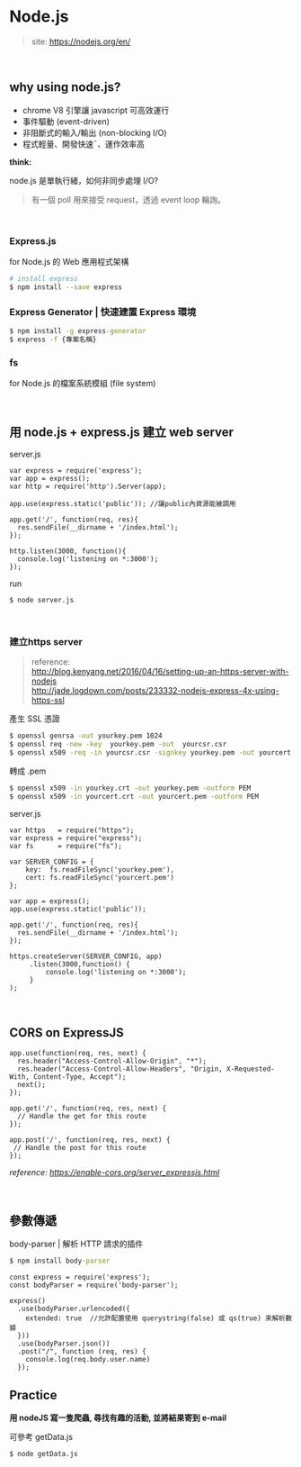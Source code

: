# Node.js
>site: https://nodejs.org/en/

<br />
  
## why using node.js?

* chrome V8 引擎讓 javascript 可高效運行
* 事件驅動 (event-driven)
* 非阻斷式的輸入/輸出 (non-blocking I/O)
* 程式輕量、開發快速¯、運作效率高

**think:**

node.js 是單執行緒，如何非同步處理 I/O?

> 有一個 poll 用來接受 request，透過 event loop 輪詢。

<br />

### Express.js

for Node.js 的 Web 應用程式架構

```sh
# install express
$ npm install --save express
```

### Express Generator | 快速建置 Express 環境

```cmd
$ npm install -g express-generator
$ express -f {專案名稱}
```

### fs

for Node.js 的檔案系統模組 (file system)

<br>

## 用 node.js + express.js 建立 web server

server.js

```node
var express = require('express');
var app = express();
var http = require('http').Server(app);

app.use(express.static('public')); //讓public內資源能被調用

app.get('/', function(req, res){
  res.sendFile(__dirname + '/index.html');
});

http.listen(3000, function(){
  console.log('listening on *:3000');
});
```

run

```
$ node server.js
```

<br>

### 建立https server

> reference:<br>
> http://blog.kenyang.net/2016/04/16/setting-up-an-https-server-with-nodejs<br>
> http://jade.logdown.com/posts/233332-nodejs-express-4x-using-https-ssl

產生 SSL 憑證
```cmd
$ openssl genrsa -out yourkey.pem 1024
$ openssl req -new -key  yourkey.pem -out  yourcsr.csr
$ openssl x509 -req -in yourcsr.csr -signkey yourkey.pem -out yourcert.pem
```

轉成 .pem
```cmd
$ openssl x509 -in yourkey.crt -out yourkey.pem -outform PEM
$ openssl x509 -in yourcert.crt -out yourcert.pem -outform PEM
```

server.js

```node
var https   = require("https");
var express = require("express");
var fs      = require("fs");

var SERVER_CONFIG = {
    key:  fs.readFileSync('yourkey.pem'),
    cert: fs.readFileSync('yourcert.pem')
};

var app = express();
app.use(express.static('public'));

app.get('/', function(req, res){
  res.sendFile(__dirname + '/index.html');
});

https.createServer(SERVER_CONFIG, app)
     .listen(3000,function() {
         console.log('listening on *:3000');
     }
);
```

<br>

## CORS on ExpressJS

```node
app.use(function(req, res, next) {
  res.header("Access-Control-Allow-Origin", "*");
  res.header("Access-Control-Allow-Headers", "Origin, X-Requested-With, Content-Type, Accept");
  next();
});

app.get('/', function(req, res, next) {
  // Handle the get for this route
});

app.post('/', function(req, res, next) {
 // Handle the post for this route
});
```

*reference: https://enable-cors.org/server_expressjs.html*

<br>

## 參數傳遞

body-parser | 解析 HTTP 請求的插件
```cmd
$ npm install body-parser
```

```node
const express = require('express');
const bodyParser = require('body-parser');

express()
  .use(bodyParser.urlencoded({ 
    extended: true  //允許配置使用 querystring(false) 或 qs(true) 来解析數據
  }))
  .use(bodyParser.json())
  .post("/", function (req, res) {
    console.log(req.body.user.name)
  });
```

## Practice

**用 nodeJS 寫一隻爬蟲, 尋找有趣的活動, 並將結果寄到 e-mail**

可參考 getData.js

```
$ node getData.js
```
